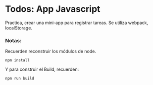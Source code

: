 # Todos: App Javascript

Practica, crear una mini-app para registrar tareas.
Se utiliza webpack, localStorage.

### Notas: 
Recuerden reconstruir los módulos de node.
```
npm install
```

Y para construir el Build, recuerden: 
```
npm run build
```
